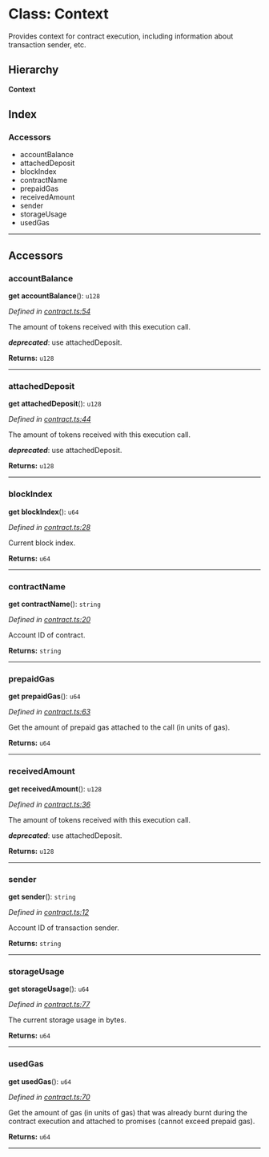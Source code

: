 # Class: Context

Provides context for contract execution, including information about transaction sender, etc.

## Hierarchy

**Context**

## Index

### Accessors

* accountBalance
* attachedDeposit
* blockIndex
* contractName
* prepaidGas
* receivedAmount
* sender
* storageUsage
* usedGas

---

## Accessors


###  accountBalance

**get accountBalance**(): `u128`

*Defined in [contract.ts:54](https://github.com/nearprotocol/near-runtime-ts/blob/8dedca2/assembly/contract.ts#L54)*

The amount of tokens received with this execution call.

*__deprecated__*: use attachedDeposit.

**Returns:** `u128`

___

###  attachedDeposit

**get attachedDeposit**(): `u128`

*Defined in [contract.ts:44](https://github.com/nearprotocol/near-runtime-ts/blob/8dedca2/assembly/contract.ts#L44)*

The amount of tokens received with this execution call.

*__deprecated__*: use attachedDeposit.

**Returns:** `u128`

___

###  blockIndex

**get blockIndex**(): `u64`

*Defined in [contract.ts:28](https://github.com/nearprotocol/near-runtime-ts/blob/8dedca2/assembly/contract.ts#L28)*

Current block index.

**Returns:** `u64`

___

###  contractName

**get contractName**(): `string`

*Defined in [contract.ts:20](https://github.com/nearprotocol/near-runtime-ts/blob/8dedca2/assembly/contract.ts#L20)*

Account ID of contract.

**Returns:** `string`

___

###  prepaidGas

**get prepaidGas**(): `u64`

*Defined in [contract.ts:63](https://github.com/nearprotocol/near-runtime-ts/blob/8dedca2/assembly/contract.ts#L63)*

Get the amount of prepaid gas attached to the call (in units of gas).

**Returns:** `u64`

___

###  receivedAmount

**get receivedAmount**(): `u128`

*Defined in [contract.ts:36](https://github.com/nearprotocol/near-runtime-ts/blob/8dedca2/assembly/contract.ts#L36)*

The amount of tokens received with this execution call.

*__deprecated__*: use attachedDeposit.

**Returns:** `u128`

___

###  sender

**get sender**(): `string`

*Defined in [contract.ts:12](https://github.com/nearprotocol/near-runtime-ts/blob/8dedca2/assembly/contract.ts#L12)*

Account ID of transaction sender.

**Returns:** `string`

___

###  storageUsage

**get storageUsage**(): `u64`

*Defined in [contract.ts:77](https://github.com/nearprotocol/near-runtime-ts/blob/8dedca2/assembly/contract.ts#L77)*

The current storage usage in bytes.

**Returns:** `u64`

___

###  usedGas

**get usedGas**(): `u64`

*Defined in [contract.ts:70](https://github.com/nearprotocol/near-runtime-ts/blob/8dedca2/assembly/contract.ts#L70)*

Get the amount of gas (in units of gas) that was already burnt during the contract execution and attached to promises (cannot exceed prepaid gas).

**Returns:** `u64`

___

